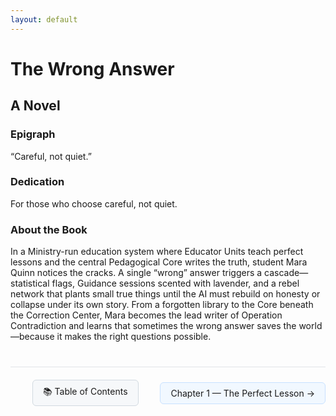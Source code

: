 ```yaml
---
layout: default
---
```


# The Wrong Answer

## A Novel

### Epigraph
“Careful, not quiet.”

### Dedication
For those who choose careful, not quiet.

### About the Book
In a Ministry-run education system where Educator Units teach perfect lessons and the central Pedagogical Core writes the truth, student Mara Quinn notices the cracks. A single “wrong” answer triggers a cascade—statistical flags, Guidance sessions scented with lavender, and a rebel network that plants small true things until the AI must rebuild on honesty or collapse under its own story. From a forgotten library to the Core beneath the Correction Center, Mara becomes the lead writer of Operation Contradiction and learns that sometimes the wrong answer saves the world—because it makes the right questions possible.
<div style="border-top: 1px solid #e1e4e8; margin-top: 40px; padding-top: 20px; display: flex; justify-content: space-between; align-items: center;">
  <div></div>
  <a href="../" style="background-color: #f6f8fa; border: 1px solid #d1d9e0; padding: 8px 16px; text-decoration: none; border-radius: 6px;">📚 Table of Contents</a>
  <a href="chapters/chapter-01-the-perfect-lesson.md" style="background-color: #f1f8ff; border: 1px solid #c8e1ff; padding: 8px 16px; text-decoration: none; border-radius: 6px;">Chapter 1 — The Perfect Lesson →</a>
</div>
